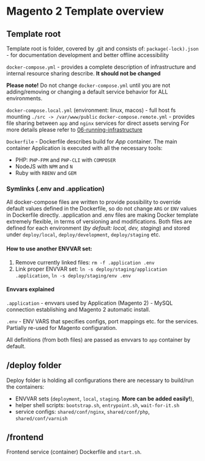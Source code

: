 # Magento 2 Template overview

## Template root
Template root is folder, covered by .git and consists of:
`package(-lock).json` - for documentation development and better offline accessibility
 
`docker-compose.yml` - provides a complete description of infrastructure and internal resource sharing describe. **It should not be changed**

**Please note!** Do not change `docker-compose.yml` until you are not adding/removing or changing a default service 
behavior for ALL environments.

`docker-compose.local.yml` (environment: linux, macos) - full host fs mounting `./src -> /var/www/public`
`docker-compose.remote.yml` - provides file sharing between `app` and `nginx` services for direct assets serving 
 For more details please refer to [06-running-infrastructure](06-running-infrastructure.md)
  
`Dockerfile` - Dockerfile describes build for *App* container. The main container Application is executed with all the necessary tools:
  * PHP: `PHP-FPM` and `PHP-CLI` with `COMPOSER`
  * NodeJS with `NPM` and `N`
  * Ruby with `RBENV` and `GEM`

 
 ### Symlinks (.env and .application)
 All docker-compose files are written to provide possibility to override default values defined in the Dockerfile, so do not change `ARG` or `ENV` values in Dockerfile directly.
 .application and .env files are making Docker template extremely flexible, in terms of versioning and modifications.
  Both files are defined for each environment (*by default: local, dev, staging*) and stored under `deploy/local`, 
  `deploy/development`, `deploy/staging` etc.
 
#### How to use another ENVVAR set:
 1) Remove currently linked files: `rm -f .application .env`
 2) Link proper ENVVAR set: `ln -s deploy/staging/application .application`, `ln -s deploy/staging/env .env`
 
 #### Envvars explained
 `.application` - envvars used by Application (Magento 2) - MySQL connection establishing and Magento 2 automatic 
 install.
  
 `.env` - ENV VARS that specifies configs, port mappings etc. for the services. Partially re-used for Magento 
 configuration. 
 
 All definitions (from both files) are passed as envvars to `app` container by default.
 
 ## /deploy folder
 Deploy folder is holding all configurations there are necessary to build/run the containers:
 * ENVVAR sets (`deployment`, `local`, `staging`. **More can be added easily!**),
 * helper shell scripts: `bootstrap.sh`, `entrypoint.sh`, `wait-for-it.sh`
 * service configs: `shared/conf/nginx`, `shared/conf/php`, `shared/conf/varnish`

## /frontend
Frontend service (container) Dockerfile and `start.sh`.
